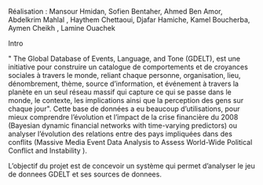 Réalisation : Mansour Hmidan, Sofien Bentaher, Ahmed Ben Amor, Abdelkrim Mahlal , Haythem Chettaoui,
Djafar Hamiche, Kamel Boucherba, Aymen Cheikh , Lamine Ouachek 


Intro



" The Global Database of Events, Language, and Tone (GDELT), est une initiative pour construire un catalogue de comportements et de croyances sociales à travers le monde,
reliant chaque personne, organisation, lieu, dénombrement, thème, source d’information, et événement à travers la planète en un seul réseau massif qui capture ce qui se passe dans le monde,
le contexte, les implications ainsi que la perception des gens sur chaque jour".
Cette base de données a eu beaucoup d’utilisations, pour mieux comprendre l’évolution et l’impact de la crise financière du 2008
(Bayesian dynamic financial networks with time-varying predictors) ou analyser l’évolution des relations entre des pays impliquées dans 
des conflits (Massive Media Event Data Analysis to Assess World-Wide Political Conflict and Instability ).





L’objectif du projet est de concevoir un système qui permet d’analyser le jeu de donnees GDELT et ses sources de donnees.
